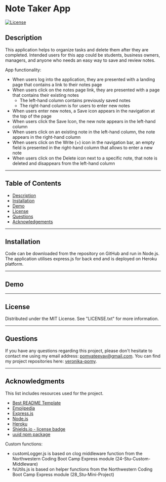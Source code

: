 # Note Taker App

<!-- License Badge -->
[![License][license-shield]][license-url]

## Description

This application helps to organize tasks and delete them after they are completed. Intended users for this app could be students, business owners, managers, and anyone who needs an easy way to save and review notes. 

App functionality: 

- When users log into the application, they are presented with a landing page that contains a link to their notes page
- When users click on the notes page link, they are presented with a page that contains their existing notes
    - The left-hand column contains previously saved notes 
    - The right-hand column is for users to enter new notes 
- When users enter new notes, a Save icon appears in the navigation at the top of the page
- When users click the Save Icon, the new note appears in the left-hand column
- When users click on an existing note in the left-hand column, the note appears in the right-hand column
- When users click on the Write (+) icon in the navigation bar, an empty field is presented in the right-hand column that allows to enter a new note
- When users click on the Delete icon next to a specific note, that note is deleted and disappears from the left-hand column

---

## Table of Contents

  <ul>
    <li>
      <a href="#description">Description</a>
    </li>
    <li>
      <a href="#installation">Installation</a>
    </li>
    <li>
      <a href="#demo">Demo</a>
    </li>
    <li>
        <a href="#license">License</a>
    </li>
    <li>
        <a href="#questions">Questions</a>
    </li>
    <li>
        <a href="#acknowledgments">Acknowledgements</a>
    </li>
  </ul>

---

## Installation

Code can be downloaded from the repository on GitHub and run in Node.js. The application utilises express.js for back end and is deployed on Heroku platform. 

---
## Demo



---

## License

Distributed under the MIT License. See "LICENSE.txt" for more information.

---

## Questions

If you have any questions regarding this project, please don't hesitate to contact me using my email address: pomyateevav@gmail.com. You can find my project repositories here: [veronika-pomy](https://github.com/veronika-pomy?tab=repositories).

___

## Acknowledgments

This list includes resources used for the project. 

- [Best README Template](https://github.com/othneildrew/Best-README-Template/blob/master/README.md)
- [Emojipedia](https://emojipedia.org/)
- [Express.js](https://emojipedia.org/)
- [Node.js](https://nodejs.org/en/)
- [Heroku](https://devcenter.heroku.com/)
- [Shields.io - license badge](https://shields.io/)
- [uuid npm package](https://www.npmjs.com/package/uuid?activeTab=readme)

Custom functions:
- customLogger.js is based on clog middleware function from the Northwestern Coding Boot Camp Express module (24-Stu-Custom-Middleware)
- fsUtils.js is based on helper functions from the Northwestern Coding Boot Camp Express module (28_Stu-Mini-Project)

<!-- License & badge -->
[license-shield]: https://img.shields.io/badge/license-MIT-blue?style=for-the-badge
[license-url]: https://github.com/veronika-pomy/Readme-Generator/blob/main/LICENSE